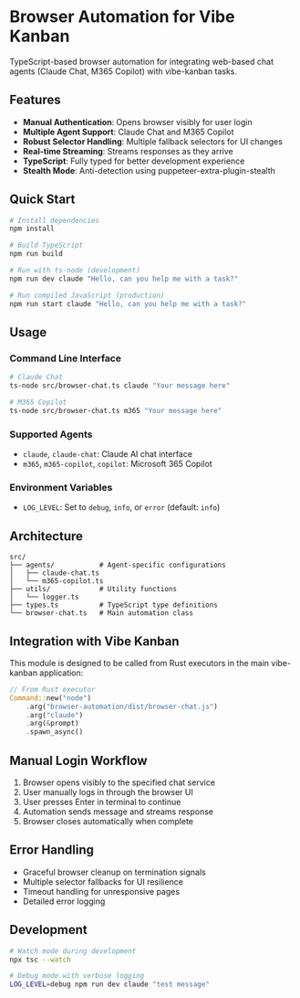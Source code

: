 # Browser Automation for Vibe Kanban

TypeScript-based browser automation for integrating web-based chat agents (Claude Chat, M365 Copilot) with vibe-kanban tasks.

## Features

- **Manual Authentication**: Opens browser visibly for user login
- **Multiple Agent Support**: Claude Chat and M365 Copilot
- **Robust Selector Handling**: Multiple fallback selectors for UI changes
- **Real-time Streaming**: Streams responses as they arrive
- **TypeScript**: Fully typed for better development experience
- **Stealth Mode**: Anti-detection using puppeteer-extra-plugin-stealth

## Quick Start

```bash
# Install dependencies
npm install

# Build TypeScript
npm run build

# Run with ts-node (development)
npm run dev claude "Hello, can you help me with a task?"

# Run compiled JavaScript (production)
npm run start claude "Hello, can you help me with a task?"
```

## Usage

### Command Line Interface

```bash
# Claude Chat
ts-node src/browser-chat.ts claude "Your message here"

# M365 Copilot
ts-node src/browser-chat.ts m365 "Your message here"
```

### Supported Agents

- `claude`, `claude-chat`: Claude AI chat interface
- `m365`, `m365-copilot`, `copilot`: Microsoft 365 Copilot

### Environment Variables

- `LOG_LEVEL`: Set to `debug`, `info`, or `error` (default: `info`)

## Architecture

```
src/
├── agents/           # Agent-specific configurations
│   ├── claude-chat.ts
│   └── m365-copilot.ts
├── utils/            # Utility functions
│   └── logger.ts
├── types.ts          # TypeScript type definitions
└── browser-chat.ts   # Main automation class
```

## Integration with Vibe Kanban

This module is designed to be called from Rust executors in the main vibe-kanban application:

```rust
// From Rust executor
Command::new("node")
    .arg("browser-automation/dist/browser-chat.js")
    .arg("claude")
    .arg(&prompt)
    .spawn_async()
```

## Manual Login Workflow

1. Browser opens visibly to the specified chat service
2. User manually logs in through the browser UI
3. User presses Enter in terminal to continue
4. Automation sends message and streams response
5. Browser closes automatically when complete

## Error Handling

- Graceful browser cleanup on termination signals
- Multiple selector fallbacks for UI resilience  
- Timeout handling for unresponsive pages
- Detailed error logging

## Development

```bash
# Watch mode during development
npx tsc --watch

# Debug mode with verbose logging
LOG_LEVEL=debug npm run dev claude "test message"
```